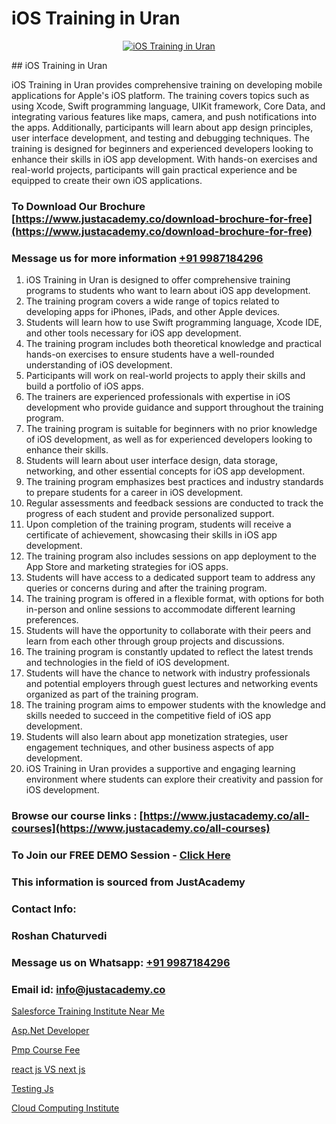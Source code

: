 # iOS Training in Uran

<p align="center">
  <a href="https://justacademy.co/course-detail/ios-training">
    <img src="https://justacademy.co/storage2/course_image/1676636008_course_image.webp" alt="iOS Training in Uran">
  </a>
</p>
## iOS Training in Uran

iOS Training in Uran provides comprehensive training on developing mobile applications for Apple's iOS platform. The training covers topics such as using Xcode, Swift programming language, UIKit framework, Core Data, and integrating various features like maps, camera, and push notifications into the apps. Additionally, participants will learn about app design principles, user interface development, and testing and debugging techniques. The training is designed for beginners and experienced developers looking to enhance their skills in iOS app development. With hands-on exercises and real-world projects, participants will gain practical experience and be equipped to create their own iOS applications.
### To Download Our Brochure [https://www.justacademy.co/download-brochure-for-free](https://www.justacademy.co/download-brochure-for-free)
### Message us for more information [+91 9987184296](https://api.whatsapp.com/send?phone=919987184296)
1) iOS Training in Uran is designed to offer comprehensive training programs to students who want to learn about iOS app development.
2) The training program covers a wide range of topics related to developing apps for iPhones, iPads, and other Apple devices.
3) Students will learn how to use Swift programming language, Xcode IDE, and other tools necessary for iOS app development.
4) The training program includes both theoretical knowledge and practical hands-on exercises to ensure students have a well-rounded understanding of iOS development.
5) Participants will work on real-world projects to apply their skills and build a portfolio of iOS apps.
6) The trainers are experienced professionals with expertise in iOS development who provide guidance and support throughout the training program.
7) The training program is suitable for beginners with no prior knowledge of iOS development, as well as for experienced developers looking to enhance their skills.
8) Students will learn about user interface design, data storage, networking, and other essential concepts for iOS app development.
9) The training program emphasizes best practices and industry standards to prepare students for a career in iOS development.
10) Regular assessments and feedback sessions are conducted to track the progress of each student and provide personalized support.
11) Upon completion of the training program, students will receive a certificate of achievement, showcasing their skills in iOS app development.
12) The training program also includes sessions on app deployment to the App Store and marketing strategies for iOS apps.
13) Students will have access to a dedicated support team to address any queries or concerns during and after the training program.
14) The training program is offered in a flexible format, with options for both in-person and online sessions to accommodate different learning preferences.
15) Students will have the opportunity to collaborate with their peers and learn from each other through group projects and discussions.
16) The training program is constantly updated to reflect the latest trends and technologies in the field of iOS development.
17) Students will have the chance to network with industry professionals and potential employers through guest lectures and networking events organized as part of the training program.
18) The training program aims to empower students with the knowledge and skills needed to succeed in the competitive field of iOS app development.
19) Students will also learn about app monetization strategies, user engagement techniques, and other business aspects of app development.
20) iOS Training in Uran provides a supportive and engaging learning environment where students can explore their creativity and passion for iOS development.

### Browse our course links : [https://www.justacademy.co/all-courses](https://www.justacademy.co/all-courses) 
### To Join our FREE DEMO Session - [Click Here](https://www.justacademy.co/register-for-course-demo)


### This information is sourced from JustAcademy
### Contact Info:
### Roshan Chaturvedi
### Message us on Whatsapp: [+91 9987184296](https://api.whatsapp.com/send?phone=919987184296)
### Email id: [info@justacademy.co](mailto:info@justacademy.co)
                
[Salesforce Training Institute Near Me](https://www.linkedin.com/pulse/salesforce-training-institute-near-me-justacademy-houston-mcpbf?trackingId=j1t5O1tdd176Evt2XycjzQ%3D%3D&lipi=urn%3Ali%3Apage%3Ad_flagship3_company_admin%3BDIVkwfTLSiKhrRzZ9nyuUw%3D%3D)

[Asp.Net Developer](https://www.linkedin.com/pulse/aspnet-developer-justacademy-berlin-bvfoc?trackingId=u%2BdW88LFM2pPA4Mxycbq4A%3D%3D&lipi=urn%3Ali%3Apage%3Ad_flagship3_company_admin%3BYf0bh%2BAUR9ioxIsyYDfCpA%3D%3D)

[Pmp Course Fee](https://medium.com/@akanshapatil/pmp-course-fee-1010ebb6fe91)

[react js VS next js](https://medium.com/@abhidnya.1068/react-js-vs-next-js-d88f6f7b6638)

[Testing Js](https://justacademyin.github.io/justacademy/testing-js)

[Cloud Computing Institute](https://justacademyin.github.io/justacademy/cloud-computing-institute)

